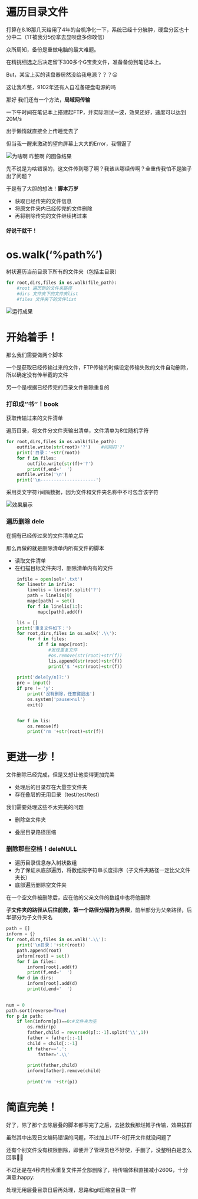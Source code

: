 # 遍历目录文件

打算在8.18那几天给用了4年的台机净化一下，系统已经十分臃肿，硬盘分区也十分中二（1T被我分5份拿去显呗盘多你敢信）

众所周知，备份是重做电脑的最大难题。

在精挑细选之后决定留下300多个G宝贵文件，准备备份到笔记本上。

But，某宝上买的读盘器居然没给我电源？？？:frowning:

这让我咋整，9102年还有人自准备硬盘电源的吗

那好 我们还有一个方法，**局域网传输**

一下午时间在笔记本上搭建起FTP，并实际测试一波，效果还好，速度可以达到20M/s

出于懒惰就直接全上传睡觉去了

但当我一醒来激动的望向屏幕上大大的Error，我懵逼了

![为啥啊 咋整啊 的图像结果](README.assets/th.jpg)

先不说是为啥错误的，这文件传到哪了啊？我该从哪续传啊？全重传我怕不是脑子出了问题？

于是有了大胆的想法！**脚本万岁**

* 获取已经传完的文件信息
* 将原文件夹内已经传完的文件删除
* 再将剔除传完的文件继续拷过来

#### 好说干就干！





# os.walk(‘%path%’)

树状遍历当前目录下所有的文件夹（包括主目录）

```python
for root,dirs,files in os.walk(file_path):
    #root 遍历到的文件夹路径
    #dirs 文件夹下的文件夹list
    #files 文件夹下的文件list
```

![运行成果](README.assets/1566219721400.png)



# 开始着手！

那么我们需要做两个脚本

一个是获取已经传输过来的文件，FTP传输的时候设定传输失败的文件自动删除，所以确定没有传半截的文件

另一个是根据已经传完的目录文件删除重复的

### 打印成‘’书‘’！book

获取传输过来的文件清单

遍历目录，将文件分文件夹输出清单，文件清单为8位随机字符

```python
for root,dirs,files in os.walk(file_path):
    outfile.write(str(root)+'?')    #间隔符'?'
    print('目录：'+str(root))
    for f in files:
        outfile.write(str(f)+'?')
        print(f,end='  ') 
    outfile.write('\n')
    print('\n---------------------')
```

采用英文字符`?`间隔数据，因为文件和文件夹名称中不可包含该字符

![效果展示](README.assets/1566225383123.png)



### 遍历删除	dele

在拥有已经传过来的文件清单之后

那么再做的就是删除清单内所有文件的脚本

* 读取文件清单
* 在扫描目标文件夹时，删除清单内有的文件

```python
    infile = open(sel+'.txt')
    for linestr in infile:
        linelis = linestr.split('?')
        path = linelis[0]
        mapc[path] = set()
        for f in linelis[1:]:
            mapc[path].add(f)

    lis = []
    print('重复文件如下：')
    for root,dirs,files in os.walk('.\\'):
        for f in files:
            if f in mapc[root]:
                #发现重复文件
                #os.remove(str(root)+str(f))
                lis.append(str(root)+str(f))    
                print('$ '+str(root)+str(f))
    
    print('dele[y/n]?:')
    pre = input()
    if pre != 'y':
        print('没有删除，任意键退出')
        os.system('pause>nul')
        exit()


    for f in lis:
        os.remove(f)
        print('rm '+str(root)+str(f))
```



# 更进一步！

文件删除已经完成，但是又想让他变得更加完美

* 处理后的目录存在大量空文件夹
* 存在叠层的无用目录（test/test/test)

我们需要处理这些不太完美的问题

* 删除空文件夹

* 叠层目录路径压缩



### 删除那些空档！deleNULL

* 遍历目录信息存入树状数组
* 为了保证从底部遍历，将数组按字符串长度排序（子文件夹路径一定比父文件夹长）
* 底部遍历删除空文件夹

在一个空文件被删除后，应在他的父亲文件的数组中也将他删除

**子文件夹的路径从后往前数，第一个路径分隔符为界限**，前半部分为父亲路径，后半部分为子文件夹名

```python
path = []
inform = {}
for root,dirs,files in os.walk('.\\'):
    print('\n目录：'+str(root))
    path.append(root)
    inform[root] = set()
    for f in files:
        inform[root].add(f)
        print(f,end='  ')
    for d in dirs:
        inform[root].add(d)
        print(d,end='  ')

     
num = 0
path.sort(reverse=True)
for p in path:
    if len(inform[p])==0:#文件夹为空
        os.rmdir(p)
        father,child = reversed(p[::-1].split('\\',1))
        father = father[::-1]
        child = child[::-1]
        if father=='.':
            father='.\\'
        
        print(father,child)
        inform[father].remove(child)
        
        print('rm '+str(p))
```



# 简直完美！

好了，除了那个去除层叠的脚本都写完了之后，去拯救我那烂摊子传输，效果拔群

虽然其中出现日文编码错误的问题，不过加上UTF-8打开文件就没问题了

还有个别文件没有权限删除，即便开了管理员也不好使，手删了，没整明白是怎么回事:bowing_woman:

不过还是在4秒内检索重复文件并全部删除了，待传输体积直接减小260G，十分满意:happy:

处理无用层叠目录日后再处理，思路和git压缩空目录一样

